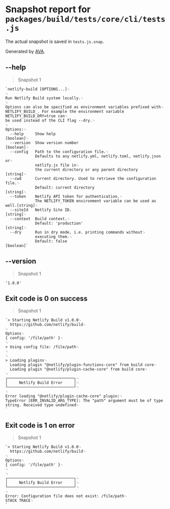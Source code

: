 # Snapshot report for `packages/build/tests/core/cli/tests.js`

The actual snapshot is saved in `tests.js.snap`.

Generated by [AVA](https://ava.li).

## --help

> Snapshot 1

    `netlify-build [OPTIONS...]␊
    ␊
    Run Netlify Build system locally.␊
    ␊
    Options can also be specified as environment variables prefixed with␊
    NETLIFY_BUILD_. For example the environment variable NETLIFY_BUILD_DRY=true can␊
    be used instead of the CLI flag --dry.␊
    ␊
    Options:␊
      --help     Show help                                                 [boolean]␊
      --version  Show version number                                       [boolean]␊
      --config   Path to the configuration file.␊
                 Defaults to any netlify.yml, netlify.toml, netlify.json or␊
                 netlify.js file in␊
                 the current directory or any parent directory              [string]␊
      --cwd      Current directory. Used to retrieve the configuration file.␊
                 Default: current directory                                 [string]␊
      --token    Netlify API token for authentication.␊
                 The NETLIFY_TOKEN environment variable can be used as well.[string]␊
      --siteId   Netlify Site ID.                                           [string]␊
      --context  Build context.␊
                 Default: 'production'                                      [string]␊
      --dry      Run in dry mode, i.e. printing commands without␊
                 executing them.␊
                 Default: false                                            [boolean]`

## --version

> Snapshot 1

    '1.0.0'

## Exit code is 0 on success

> Snapshot 1

    `> Starting Netlify Build v1.0.0␊
      https://github.com/netlify/build␊
    ␊
    Options␊
    { config: '/file/path' }␊
    ␊
    > Using config file: /file/path␊
    ␊
    ␊
    > Loading plugins␊
      Loading plugin "@netlify/plugin-functions-core" from build core␊
      Loading plugin "@netlify/plugin-cache-core" from build core␊
    ␊
    ┌─────────────────────────────┐␊
    │     Netlify Build Error     │␊
    └─────────────────────────────┘␊
    ␊
    Error loading "@netlify/plugin-cache-core" plugin:␊
    TypeError [ERR_INVALID_ARG_TYPE]: The "path" argument must be of type string. Received type undefined␊
    `

## Exit code is 1 on error

> Snapshot 1

    `> Starting Netlify Build v1.0.0␊
      https://github.com/netlify/build␊
    ␊
    Options␊
    { config: '/file/path' }␊
    ␊
    ␊
    ┌─────────────────────────────┐␊
    │     Netlify Build Error     │␊
    └─────────────────────────────┘␊
    ␊
    Error: Configuration file does not exist: /file/path␊
    STACK TRACE␊
    `

